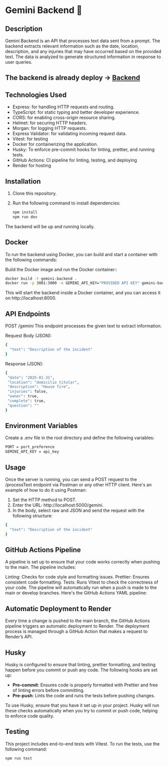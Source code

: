 # Gemini Backend 🔹

## Description
Gemini Backend is an API that processes text data sent from a prompt. The backend extracts relevant information such as the date, location, description, and any injuries that may have occurred based on the provided text. The data is analyzed to generate structured information in response to user queries.

## The backend is already deploy -> [Backend](https://backend-gemini-1.onrender.com)

## Technologies Used
- Express: for handling HTTP requests and routing.
- TypeScript: for static typing and better developer experience.
- CORS: for enabling cross-origin resource sharing.
- Helmet: for securing HTTP headers.
- Morgan: for logging HTTP requests.
- Express Validator: for validating incoming request data.
- Vitest: for testing
- Docker for containerizing the application.
- Husky: To enforce pre-commit hooks for linting, prettier, and running tests.
- GitHub Actions: CI pipeline for linting, testing, and deploying
- Render for hosting

## Installation

1. Clone this repository.
2. Run the following command to install dependencies:

   ```bash
   npm install
   npm run dev
    ```
The backend will be up and running locally.

## Docker
To run the backend using Docker, you can build and start a container with the following commands:

Build the Docker image and run the Docker container::
   ```bash
   docker build -t gemini-backend .
   docker run -p 3001:3000 -e GEMINI_API_KEY="PROVIDED API KEY" gemini-backend
   ```
This will start the backend inside a Docker container, and you can access it on http://localhost:8000.

## API Endpoints

POST /gemini
This endpoint processes the given text to extract information.

Request Body (JSON):
```bash
{
  "text": "Description of the incident"
}

```
Response (JSON):
```bash
{
 "date": "2025-01-31",
 "location": "domicilio titular",
 "description": "House fire",
 "injuries": false,
 "owner": true,
 "complete": true,
 "question": ""
}

```

## Environment Variables
Create a .env file in the root directory and define the following variables:

```bash
PORT = port_preference
GEMINI_API_KEY = api_key 
```

## Usage
Once the server is running, you can send a POST request to the /processText endpoint via Postman or any other HTTP client. Here's an example of how to do it using Postman:

1.  Set the HTTP method to POST.
2.  Enter the URL: http://localhost:5000/gemini.
3.  In the body, select raw and JSON and send the request with the following structure:
   
```bash
{
  "text": "Description of the incident"
}
```

## GitHub Actions Pipeline
A pipeline is set up to ensure that your code works correctly when pushing to the main. The pipeline includes:

Linting: Checks for code style and formatting issues.
Prettier: Ensures consistent code formatting.
Tests: Runs Vitest to check the correctness of your code.
The pipeline will automatically run when a push is made to the main or develop branches. Here's the GitHub Actions YAML pipeline:

## Automatic Deployment to Render
Every time a change is pushed to the main branch, the GitHub Actions pipeline triggers an automatic deployment to Render. The deployment process is managed through a GitHub Action that makes a request to Render’s API.

## Husky 
Husky is configured to ensure that linting, prettier formatting, and testing happen before you commit or push any code. The following hooks are set up:

- **Pre-commit**: Ensures code is properly formatted with Prettier and free of linting errors before committing.
- **Pre-push**: Lints the code and runs the tests before pushing changes.

To use Husky, ensure that you have it set up in your project. Husky will run these checks automatically when you try to commit or push code, helping to enforce code quality.

## Testing
This project includes end-to-end tests with Vitest. To run the tests, use the following command:

```bash
npm run test
```





